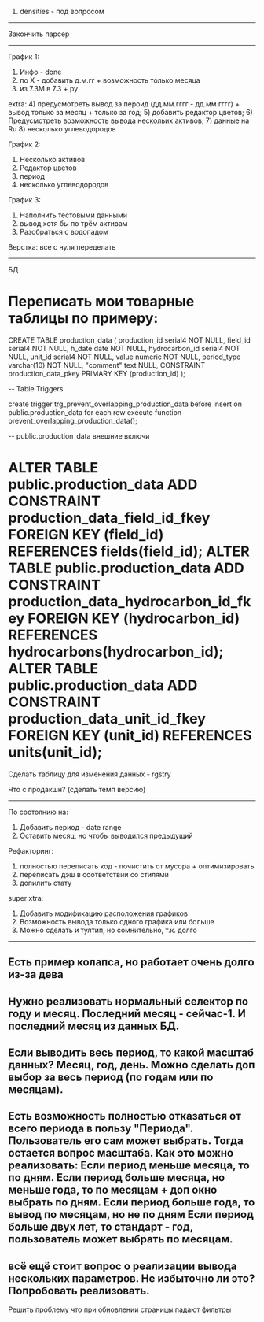 1) densities - под вопросом

-------

Закончить парсер

-------


График 1:
1) Инфо - done
2) по X - добавить д.м.гг + возможность только месяца
3) из 7.3М в 7.3 + ру

extra:
4) предусмотреть вывод за пероид (дд.мм.гггг - дд.мм.гггг) + вывод только за месяц + только за год;
5) добавить редактор цветов;
6) Предусмотреть возможность вывода нескольих активов;
7) данные на Ru
8) несколько углеводородов


График 2:
1) Несколько активов
2) Редактор цветов
3) период
4) несколько углеводородов

График 3:
1) Наполнить тестовыми данными
2) вывод хотя бы по трём активам
3) Разобраться с водопадом


Верстка:
все с нуля переделать

---------------------------------

БД

Переписать мои товарные таблицы по примеру:
===============================
CREATE TABLE production_data (
	production_id serial4 NOT NULL,
	field_id serial4 NOT NULL,
	h_date date NOT NULL,
	hydrocarbon_id serial4 NOT NULL,
	unit_id serial4 NOT NULL,
	value numeric NOT NULL,
	period_type varchar(10) NOT NULL,
	"comment" text NULL,
	CONSTRAINT production_data_pkey PRIMARY KEY (production_id)
);

-- Table Triggers

create trigger trg_prevent_overlapping_production_data before
insert
    on
    public.production_data for each row execute function prevent_overlapping_production_data();


-- public.production_data внешние включи

ALTER TABLE public.production_data ADD CONSTRAINT production_data_field_id_fkey FOREIGN KEY (field_id) REFERENCES fields(field_id);
ALTER TABLE public.production_data ADD CONSTRAINT production_data_hydrocarbon_id_fkey FOREIGN KEY (hydrocarbon_id) REFERENCES hydrocarbons(hydrocarbon_id);
ALTER TABLE public.production_data ADD CONSTRAINT production_data_unit_id_fkey FOREIGN KEY (unit_id) REFERENCES units(unit_id);
===============================



Сделать таблицу для изменения данных - rgstry




Что с продакшн?
(сделать темп версию)


---------------------------------


По состоянию на:
1) Добавить период - date range
2) Оставить месяц, но чтобы выводился предыдущий

Рефакторинг:
1) полностью переписать код - почистить от мусора + оптимизировать
2) переписать дэш в соответствии со стилями
3) допилить стату


super xtra:
1) Добавить модификацию расположения графиков
2) Возможность вывода только одного графика или больше
3) Можно сделать и тултип, но сомнительно, т.к. долго 



---------------------------------
Есть пример колапса, но работает очень долго из-за дева
---------------------------------
Нужно реализовать нормальный селектор по году и месяц. Последний месяц - сейчас-1.
И последний месяц из данных БД.
---------------------------------
Если выводить весь период, то какой масштаб данных?
Месяц, год, день. Можно сделать доп выбор за весь период (по годам или по месяцам).
---------------------------------
Есть возможность полностью отказаться от всего периода в пользу "Периода". Пользователь его сам может выбрать. Тогда остается вопрос масштаба.
Как это можно реализовать:
Если период меньше месяца, то по дням.
Если период больше месяца, но меньше года, то по месяцам + доп окно выбрать по дням.
Если период больше года, то вывод по месяцам, но не по дням
Если период больше двух лет, то стандарт - год, пользователь может выбрать по месяцам.
---------------------------------
всё ещё стоит вопрос о реализации вывода нескольких параметров. 
Не избыточно ли это? 
Попробовать реализовать.
---------------------------------
Решить проблему
что при обновлении страницы падают фильтры


